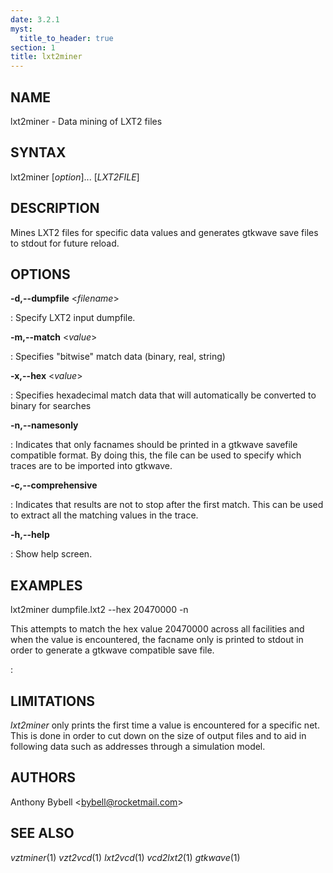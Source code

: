 ```yaml
---
date: 3.2.1
myst:
  title_to_header: true
section: 1
title: lxt2miner
---
```


## NAME

lxt2miner - Data mining of LXT2 files

## SYNTAX

lxt2miner \[*option*\]\... \[*LXT2FILE*\]

## DESCRIPTION

Mines LXT2 files for specific data values and generates gtkwave save
files to stdout for future reload.

## OPTIONS

**-d,\--dumpfile** \<*filename*\>

:   Specify LXT2 input dumpfile.

**-m,\--match** \<*value*\>

:   Specifies \"bitwise\" match data (binary, real, string)

**-x,\--hex** \<*value*\>

:   Specifies hexadecimal match data that will automatically be
    converted to binary for searches

**-n,\--namesonly**

:   Indicates that only facnames should be printed in a gtkwave savefile
    compatible format. By doing this, the file can be used to specify
    which traces are to be imported into gtkwave.

**-c,\--comprehensive**

:   Indicates that results are not to stop after the first match. This
    can be used to extract all the matching values in the trace.

**-h,\--help**

:   Show help screen.

## EXAMPLES

lxt2miner dumpfile.lxt2 \--hex 20470000 -n

This attempts to match the hex value 20470000 across all facilities and when the value is encountered, the facname only is printed to stdout in order to generate a gtkwave compatible save file.

:   

## LIMITATIONS

*lxt2miner* only prints the first time a value is encountered for a
specific net. This is done in order to cut down on the size of output
files and to aid in following data such as addresses through a
simulation model.

## AUTHORS

Anthony Bybell \<bybell@rocketmail.com\>

## SEE ALSO

*vztminer*(1) *vzt2vcd*(1) *lxt2vcd*(1) *vcd2lxt2*(1) *gtkwave*(1)
